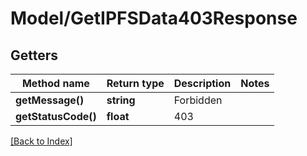 # Model/GetIPFSData403Response

## Getters

Method name | Return type | Description | Notes
------------ | ------------- | ------------- | -------------
**getMessage()** | **string** | Forbidden |
**getStatusCode()** | **float** | 403 |

[[Back to Index]](../index.md)

